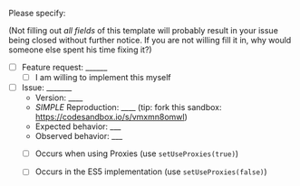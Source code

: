 Please specify:

(Not filling out _all fields_ of this template will probably result in your issue being closed without further notice. If you are not willing fill it in, why would someone else spent his time fixing it?)

* [ ] Feature request: ______
  * [ ] I am willing to implement this myself
* [ ] Issue: _______
  * Version: ____
  * _SIMPLE_ Reproduction: ____ (tip: fork this sandbox: https://codesandbox.io/s/vmxmn8omwl)
  * Expected behavior: ___
  * Observed behavior: ___
  * [ ] Occurs when using Proxies (use `setUseProxies(true)`)
  * [ ] Occurs in the ES5 implementation (use `setUseProxies(false)`)
  

  
